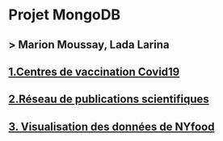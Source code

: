 # Projet MongoDB
## > Marion Moussay, Lada Larina


## [ 1.Centres de vaccination Covid19](exo1.md)

## [2.Réseau de publications scientifiques](exo2.md)

## [3. Visualisation des données de NYfood](exo3.md)




